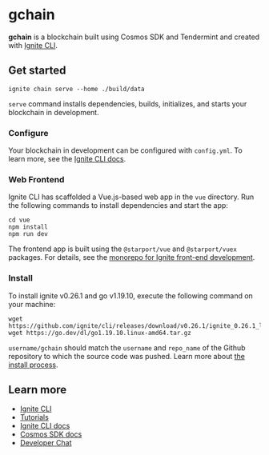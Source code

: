 # gchain
**gchain** is a blockchain built using Cosmos SDK and Tendermint and created with [Ignite CLI](https://ignite.com/cli).

## Get started

```
ignite chain serve --home ./build/data
```

`serve` command installs dependencies, builds, initializes, and starts your blockchain in development.

### Configure

Your blockchain in development can be configured with `config.yml`. To learn more, see the [Ignite CLI docs](https://docs.ignite.com).

### Web Frontend

Ignite CLI has scaffolded a Vue.js-based web app in the `vue` directory. Run the following commands to install dependencies and start the app:

```
cd vue
npm install
npm run dev
```

The frontend app is built using the `@starport/vue` and `@starport/vuex` packages. For details, see the [monorepo for Ignite front-end development](https://github.com/ignite/web).


### Install
To install ignite v0.26.1 and go v1.19.10, execute the following command on your machine:

```
wget https://github.com/ignite/cli/releases/download/v0.26.1/ignite_0.26.1_linux_amd64.tar.gz
wget https://go.dev/dl/go1.19.10.linux-amd64.tar.gz
```
`username/gchain` should match the `username` and `repo_name` of the Github repository to which the source code was pushed. Learn more about [the install process](https://github.com/allinbits/starport-installer).

## Learn more

- [Ignite CLI](https://ignite.com/cli)
- [Tutorials](https://docs.ignite.com/guide)
- [Ignite CLI docs](https://docs.ignite.com)
- [Cosmos SDK docs](https://docs.cosmos.network)
- [Developer Chat](https://discord.gg/ignite)
